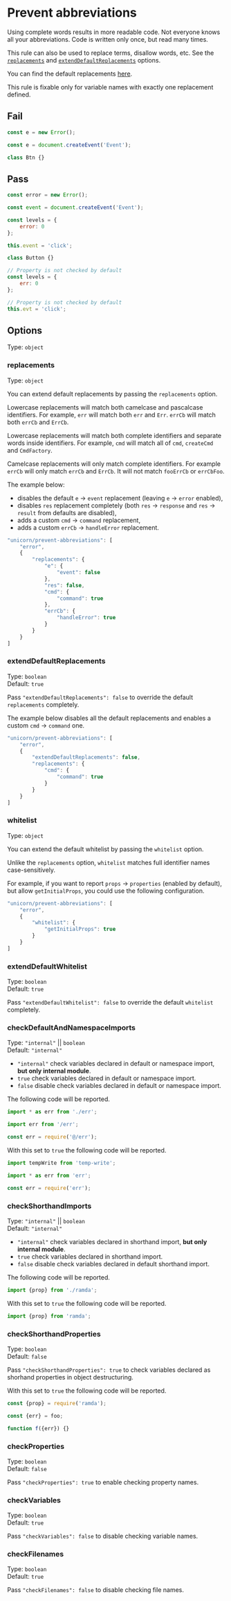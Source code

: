 # Prevent abbreviations

Using complete words results in more readable code. Not everyone knows all your abbreviations. Code is written only once, but read many times.

This rule can also be used to replace terms, disallow words, etc. See the [`replacements`](#replacements) and [`extendDefaultReplacements`](#extenddefaultreplacements) options.

You can find the default replacements [here](https://github.com/sindresorhus/eslint-plugin-unicorn/blob/master/rules/prevent-abbreviations.js#L13).

This rule is fixable only for variable names with exactly one replacement defined.


## Fail

```js
const e = new Error();
```

```js
const e = document.createEvent('Event');
```

```js
class Btn {}
```


## Pass

```js
const error = new Error();
```

```js
const event = document.createEvent('Event');
```

```js
const levels = {
	error: 0
};
```

```js
this.event = 'click';
```

```js
class Button {}
```

```js
// Property is not checked by default
const levels = {
	err: 0
};
```

```js
// Property is not checked by default
this.evt = 'click';
```


## Options

Type: `object`

### replacements

Type: `object`

You can extend default replacements by passing the `replacements` option.

Lowercase replacements will match both camelcase and pascalcase identifiers. For example, `err` will match both `err` and `Err`. `errCb` will match both `errCb` and `ErrCb`.

Lowercase replacements will match both complete identifiers and separate words inside identifiers. For example, `cmd` will match all of `cmd`, `createCmd` and `CmdFactory`.

Camelcase replacements will only match complete identifiers. For example `errCb` will only match `errCb` and `ErrCb`. It will not match `fooErrCb` or `errCbFoo`.

The example below:
- disables the default `e` → `event` replacement (leaving `e` → `error` enabled),
- disables `res` replacement completely (both `res` → `response` and `res` → `result` from defaults are disabled),
- adds a custom `cmd` → `command` replacement,
- adds a custom `errCb` → `handleError` replacement.

```js
"unicorn/prevent-abbreviations": [
	"error",
	{
		"replacements": {
			"e": {
				"event": false
			},
			"res": false,
			"cmd": {
				"command": true
			},
			"errCb": {
				"handleError": true
			}
		}
	}
]
```

### extendDefaultReplacements

Type: `boolean`<br>
Default: `true`

Pass `"extendDefaultReplacements": false` to override the default `replacements` completely.

The example below disables all the default replacements and enables a custom `cmd` → `command` one.

```js
"unicorn/prevent-abbreviations": [
	"error",
	{
		"extendDefaultReplacements": false,
		"replacements": {
			"cmd": {
				"command": true
			}
		}
	}
]
```

### whitelist

Type: `object`

You can extend the default whitelist by passing the `whitelist` option.

Unlike the `replacements` option, `whitelist` matches full identifier names case-sensitively.

For example, if you want to report `props` → `properties` (enabled by default), but allow `getInitialProps`, you could use the following configuration.

```js
"unicorn/prevent-abbreviations": [
	"error",
	{
		"whitelist": {
			"getInitialProps": true
		}
	}
]
```

### extendDefaultWhitelist

Type: `boolean`<br>
Default: `true`

Pass `"extendDefaultWhitelist": false` to override the default `whitelist` completely.

### checkDefaultAndNamespaceImports

Type: `"internal"` || `boolean`<br>
Default: `"internal"`

- `"internal"` check variables declared in default or namespace import, **but only internal module**.
- `true` check variables declared in default or namespace import.
- `false` disable check variables declared in default or namespace import.

The following code will be reported.

```js
import * as err from './err';
```

```js
import err from '/err';
```

```js
const err = require('@/err');
```

With this set to `true` the following code will be reported.

```js
import tempWrite from 'temp-write';
```

```js
import * as err from 'err';
```

```js
const err = require('err');
```

### checkShorthandImports

Type: `"internal"` || `boolean`<br>
Default: `"internal"`


- `"internal"` check variables declared in shorthand import, **but only internal module**.
- `true` check variables declared in shorthand import.
- `false` disable check variables declared in default shorthand import.

The following code will be reported.

```js
import {prop} from './ramda';
```

With this set to `true` the following code will be reported.

```js
import {prop} from 'ramda';
```

### checkShorthandProperties

Type: `boolean`<br>
Default: `false`

Pass `"checkShorthandProperties": true` to check variables declared as shorhand properties in object destructuring.

With this set to `true` the following code will be reported.

```js
const {prop} = require('ramda');
```

```js
const {err} = foo;
```

```js
function f({err}) {}
```

### checkProperties

Type: `boolean`<br>
Default: `false`

Pass `"checkProperties": true` to enable checking property names.

### checkVariables

Type: `boolean`<br>
Default: `true`

Pass `"checkVariables": false` to disable checking variable names.

### checkFilenames

Type: `boolean`<br>
Default: `true`

Pass `"checkFilenames": false` to disable checking file names.
